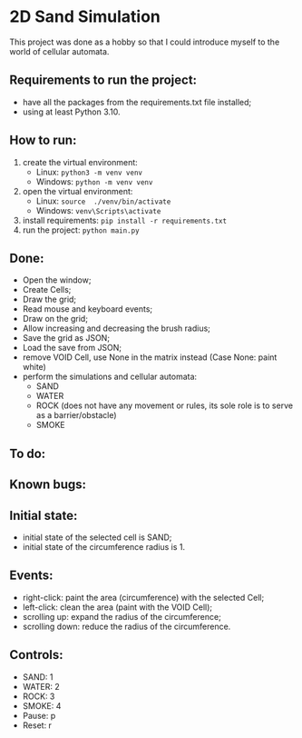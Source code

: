 # 2D Sand Simulation 

This project was done as a hobby so that I could introduce myself to the world of cellular automata.

## Requirements to run the project:
- have all the packages from the requirements.txt file installed;
- using at least Python 3.10.

## How to run:
1. create the virtual environment:
    - Linux: ```python3 -m venv venv```
    - Windows: ```python -m venv venv```
2. open the virtual environment:
    - Linux: ```source  ./venv/bin/activate```
    - Windows: ```venv\Scripts\activate```
3. install requirements: ```pip install -r requirements.txt```
4. run the project: ```python main.py```

## Done:
- Open the window;
- Create Cells;
- Draw the grid;
- Read mouse and keyboard events;
- Draw on the grid;
- Allow increasing and decreasing the brush radius;
- Save the grid as JSON;
- Load the save from JSON;
- remove VOID Cell, use None in the matrix instead (Case None: paint white)
- perform the simulations and cellular automata:
    - SAND
    - WATER
    - ROCK (does not have any movement or rules, its sole role is to serve as a barrier/obstacle)
    - SMOKE

## To do:

## Known bugs:

## Initial state:
- initial state of the selected cell is SAND;
- initial state of the circumference radius is 1.

## Events:
- right-click: paint the area (circumference) with the selected Cell;
- left-click: clean the area (paint with the VOID Cell);
- scrolling up: expand the radius of the circumference;
- scrolling down: reduce the radius of the circumference.

## Controls:
- SAND: 1
- WATER: 2
- ROCK: 3
- SMOKE: 4
- Pause: p
- Reset: r